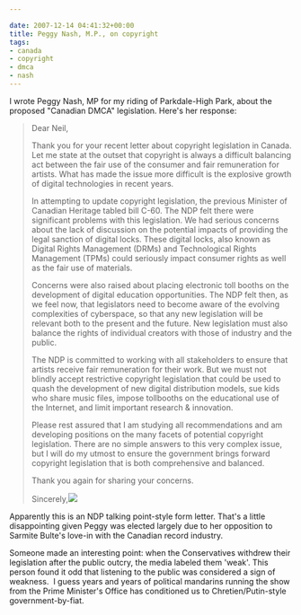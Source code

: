 ```yaml
---

date: 2007-12-14 04:41:32+00:00
title: Peggy Nash, M.P., on copyright
tags:
- canada
- copyright
- dmca
- nash
---
```


I wrote Peggy Nash, MP for my riding of Parkdale-High Park, about the proposed "Canadian DMCA" legislation. Here's her response:


<blockquote>Dear Neil,

Thank you for your recent letter about copyright legislation in Canada. Let me state at the outset that copyright is always a difficult balancing act between the fair use of the consumer and fair remuneration for artists. What has made the issue more difficult is the explosive growth of digital technologies in recent years.

In attempting to update copyright legislation, the previous Minister of Canadian Heritage tabled bill C-60. The NDP felt there were significant problems with this legislation. We had serious concerns about the lack of discussion on the potential impacts of providing the legal sanction of digital locks. These digital locks, also known as Digital Rights Management (DRMs) and Technological Rights Management (TPMs) could seriously impact consumer rights as well as the fair use of materials.

Concerns were also raised about placing electronic toll booths on the development of digital education opportunities. The NDP felt then, as we feel now, that legislators need to become aware of the evolving complexities of cyberspace, so that any new legislation will be relevant both to the present and the future. New legislation must also balance the rights of individual creators with those of industry and the public.

The NDP is committed to working with all stakeholders to ensure that artists receive fair remuneration for their work. But we must not blindly accept restrictive copyright legislation that could be used to quash the development of new digital distribution models, sue kids who share music files, impose tollbooths on the educational use of the Internet, and limit important research & innovation.

Please rest assured that I am studying all recommendations and am developing positions on the many facets of potential copyright legislation. There are no simple answers to this very complex issue, but I will do my utmost to ensure the government brings forward copyright legislation that is both comprehensive and balanced.

Thank you again for sharing your concerns.

Sincerely,[![](http://fink08.files.wordpress.com/2009/12/outlook.jpg?w=150)](http://fink08.files.wordpress.com/2009/12/outlook.jpg)</blockquote>


Apparently this is an NDP talking point-style form letter. That's a little disappointing given Peggy was elected largely due to her opposition to Sarmite Bulte's love-in with the Canadian record industry.

Someone made an interesting point: when the Conservatives withdrew their legislation after the public outcry, the media labeled them 'weak'. This person found it odd that listening to the public was considered a sign of weakness.  I guess years and years of political mandarins running the show from the Prime Minister's Office has conditioned us to Chretien/Putin-style government-by-fiat.
